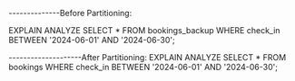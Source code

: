 --------------Before Partitioning:


EXPLAIN ANALYZE
SELECT * FROM bookings_backup
WHERE check_in BETWEEN '2024-06-01' AND '2024-06-30';



--------------------After Partitioning:
EXPLAIN ANALYZE
SELECT * FROM bookings
WHERE check_in BETWEEN '2024-06-01' AND '2024-06-30';

